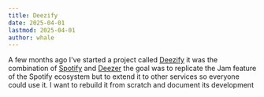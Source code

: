 ```yaml
---
title: Deezify
date: 2025-04-01
lastmod: 2025-04-01
author: whale
---
```

A few months ago I've started a project called [Deezify](https://deezify.thewhale.fr) it was the combination of [Spotify](https://open.spotify.com/) and [Deezer](https://www.deezer.com/) the goal was to replicate the Jam feature of the Spotify ecosystem but to extend it to other services so everyone could use it. I want to rebuild it from scratch and document its development